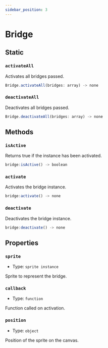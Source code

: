 ```yaml
---
sidebar_position: 3
---
```


# Bridge

## Static

### `activateAll`

Activates all bridges passed.

```js
Bridge.activateAll(bridges: array) -> none
```

### `deactivateAll`

Deactivates all bridges passed.

```js
Bridge.deactivateAll(bridges: array) -> none
```

## Methods

### `isActive`

Returns true if the instance has been activated.

```js
bridge:isActive() -> boolean
```

### `activate`

Activates the bridge instance.

```js
bridge:activate() -> none
```

### `deactivate`

Deactivates the bridge instance.

```js
bridge:deactivate() -> none
```

## Properties

### `sprite`
* Type: `sprite instance`

Sprite to represent the bridge.

### `callback`
* Type: `function`

Function called on activation.

### `position`
* Type: `object`

Position of the sprite on the canvas.


